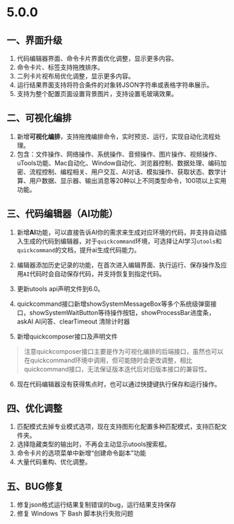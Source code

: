 # 5.0.0
## 一、界面升级
1. 代码编辑器界面、命令卡片界面优化调整，显示更多内容。
2. 命令卡片、标签支持拖拽排序。
3. 二列卡片视布局优化调整，显示更多内容。
4. 运行结果界面支持将符合条件的对象转JSON字符串或表格字符串展示。
5. 支持为整个配置页面设置背景图片，支持设置毛玻璃效果。

## 二、可视化编排
1. 新增**可视化编排**，支持拖拽编排命令，实时预览、运行，实现自动化流程处理。
2. 包含：文件操作、网络操作、系统操作、音频操作、图片操作、视频操作、uTools功能、Mac自动化、Window自动化、浏览器控制、数据处理、编码加密、流程控制、编程相关、用户交互、AI对话、模拟操作、获取状态、数学计算、用户数据、显示器、输出消息等20种以上不同类型命令，100项以上实用功能。

## 三、代码编辑器（AI功能）
1. 新增**AI**功能，可以直接告诉AI你的需求来生成对应环境的代码，并支持自动插入生成的代码到编辑器，对于`quickcommand`环境，可选择让AI学习`utools`和`quickcommand`的文档，提升ai生成代码能力。
2. 编辑器添加历史记录的功能，在首次进入编辑界面、执行运行、保存操作及应用`AI`代码时会自动保存代码，并支持恢复到指定代码。
3. 更新utools api声明文件到6.0。
4. quickcommand接口新增showSystemMessageBox等多个系统级弹窗接口，showSystemWaitButton等待操作按钮，showProcessBar进度条，askAI AI问答、clearTimeout 清除计时器

5. 新增quickcomposer接口及声明文件

> 注意quickcomposer接口主要是作为可视化编排的后端接口，虽然也可以在quickcommand环境中调用，但可能随时会更改调整，相比quickcommand接口，无法保证版本迭代后对旧版本接口的兼容性。
>

6. 现在代码编辑器没有获得焦点时，也可以通过快捷键执行保存和运行操作。

## 四、优化调整
1. 匹配模式去掉专业模式选项，现在支持图形化配置多种匹配模式，支持匹配文件夹。
2. 选择隐藏类型的输出时，不再会主动显示utools搜索框。
3. 命令卡片的选项菜单中新增“创建命令副本”功能
4. 大量代码重构、优化调整。

## 五、BUG修复
1. 修复json格式运行结果复制错误的bug，运行结果支持保存
2. 修复 Windows 下 Bash 脚本执行失败问题
